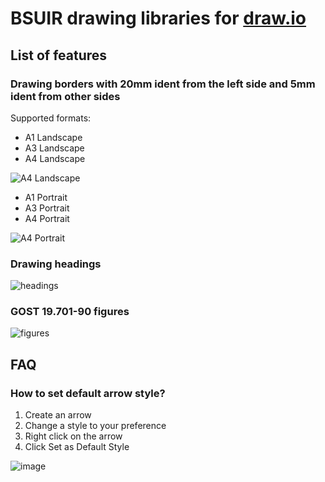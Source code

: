 # BSUIR drawing libraries for [draw.io](https://draw.io)

## List of features

### Drawing borders with 20mm ident from the left side and 5mm ident from other sides

Supported formats:

* A1 Landscape
* A3 Landscape
* A4 Landscape

![A4 Landscape](https://github.com/C010UR/draw-io-bsuir-drawing-libraries/assets/95462776/4cf04eff-9870-4916-8626-dc3f0acbb70a)

* A1 Portrait
* A3 Portrait
* A4 Portrait

![A4 Portrait](https://github.com/C010UR/draw-io-bsuir-drawing-libraries/assets/95462776/a3066b54-89d6-4069-8c0f-f302979c3207)

### Drawing headings

![headings](https://github.com/C010UR/draw-io-bsuir-drawing-libraries/assets/95462776/e1e08fed-ee3f-42f1-952e-1aa6319f3fa7)

### GOST 19.701-90 figures

![figures](https://github.com/C010UR/draw-io-bsuir-drawing-libraries/assets/95462776/d83f2e6c-21e5-402f-bfd0-e37bc8ea9c11)

## FAQ

### How to set default arrow style?

1. Create an arrow
2. Change a style to your preference
3. Right click on the arrow
4. Click Set as Default Style

![image](https://github.com/C010UR/draw-io-bsuir-drawing-libraries/assets/95462776/3de92f5a-963c-4067-9b94-90bbfdf565b6)
